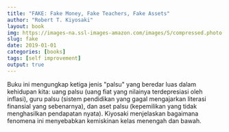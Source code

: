 ```yaml
---
title: "FAKE: Fake Money, Fake Teachers, Fake Assets"
author: "Robert T. Kiyosaki"
layout: book
img: https://images-na.ssl-images-amazon.com/images/S/compressed.photo.goodreads.com/books/1546508607i/40385517.jpg
slug: fake
date: 2019-01-01
categories: [books]
tags: [self improvement]
output: true
---
```


Buku ini mengungkap ketiga jenis "palsu" yang beredar luas dalam kehidupan kita: uang palsu (uang fiat yang nilainya terdepresiasi oleh inflasi), guru palsu (sistem pendidikan yang gagal mengajarkan literasi finansial yang sebenarnya), dan aset palsu (kepemilikan yang tidak menghasilkan pendapatan nyata). Kiyosaki menjelaskan bagaimana fenomena ini menyebabkan kemiskinan kelas menengah dan bawah.